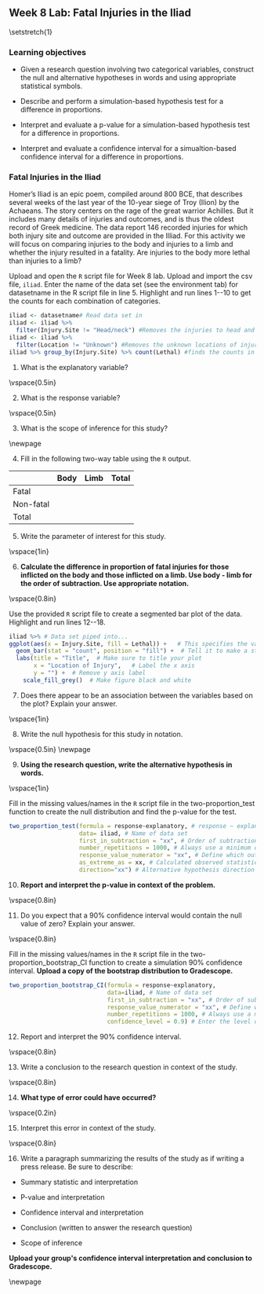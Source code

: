 ## Week 8 Lab:  Fatal Injuries in the Iliad

\setstretch{1}

### Learning objectives

* Given a research question involving two categorical variables, construct the null and alternative hypotheses
  in words and using appropriate statistical symbols.
  
* Describe and perform a simulation-based hypothesis test for a difference in proportions.

* Interpret and evaluate a p-value for a simulation-based hypothesis test for a difference in proportions.

* Interpret and evaluate a confidence interval for a simualtion-based confidence interval for a difference in proportions.

### Fatal Injuries in the Iliad

Homer’s Iliad is an epic poem, compiled around 800 BCE, that describes several weeks of the last year of the 10-year siege of Troy (Ilion) by the Achaeans. The story centers on the rage of the great warrior Achilles. But it includes many details of injuries and outcomes, and is thus the oldest record of Greek medicine. The data report 146 recorded injuries for which both injury site and outcome are provided in the Illiad. For this activity we will focus on comparing injuries to the body and injuries to a limb and whether the injury resulted in a fatality.  Are injuries to the body more lethal than injuries to a limb?

Upload and open the `R` script file for Week 8 lab. Upload and import the csv file, `iliad`. Enter the name of the data set (see the environment tab) for datasetname in the R script file in line 5. Highlight and run lines 1--10 to get the counts for each combination of categories.


```r
iliad <- datasetname# Read data set in
iliad <- iliad %>%
  filter(Injury.Site != "Head/neck") #Removes the injuries to head and neck
iliad <- iliad %>%
  filter(Location != "Unknown") #Removes the unknown locations of injuries
iliad %>% group_by(Injury.Site) %>% count(Lethal) #finds the counts in each group
```

1. What is the explanatory variable?

\vspace{0.5in}

2. What is the response variable?

\vspace{0.5in}

3. What is the scope of inference for this study?

\newpage

4. Fill in the following two-way table using the `R` output.

|                           |       Body       |      Limb       |    Total   |
|---------------------------|------------------|-----------------|------------|
|       Fatal               |                  |                 |            |
|     Non-fatal             |                  |                 |            |
|       Total               |                  |                 |            |

5. Write the parameter of interest for this study.

\vspace{1in}

6. **Calculate the difference in proportion of fatal injuries for those inflicted on the body and those inflicted on a limb.  Use body - limb for the order of subtraction.  Use appropriate notation.**

\vspace{0.8in}

Use the provided `R` script file to create a segmented bar plot of the data.  Highlight and run lines 12--18.


```r
iliad %>% # Data set piped into...
ggplot(aes(x = Injury.Site, fill = Lethal)) +   # This specifies the variables
  geom_bar(stat = "count", position = "fill") +  # Tell it to make a stacked bar plot
  labs(title = "Title",  # Make sure to title your plot 
       x = "Location of Injury",   # Label the x axis
       y = "") +  # Remove y axis label
    scale_fill_grey()  # Make figure black and white
```
7.  Does there appear to be an association between the variables based on the plot?  Explain your answer.

\vspace{1in}

8.  Write the null hypothesis for this study in notation.

\vspace{0.5in}
\newpage

9.  **Using the research question, write the alternative hypothesis in words.**

\vspace{1in}

Fill in the missing values/names in the `R` script file in the two-proportion_test function to create the null distribution and find the p-value for the test.


```r
two_proportion_test(formula = response~explanatory, # response ~ explanatory
                    data= iliad, # Name of data set
                    first_in_subtraction = "xx", # Order of subtraction: enter the name of Group 1
                    number_repetitions = 1000, # Always use a minimum of 1000 repetitions
                    response_value_numerator = "xx", # Define which outcome is a success 
                    as_extreme_as = xx, # Calculated observed statistic (difference in sample proportions)
                    direction="xx") # Alternative hypothesis direction ("greater","less","two-sided")

```

10.  **Report and interpret the p-value in context of the problem.**

\vspace{0.8in}

11.  Do you expect that a 90\% confidence interval would contain the null value of zero?  Explain your answer.

\vspace{0.8in}

Fill in the missing values/names in the `R` script file in the two-proportion_bootstrap_CI function to create a simulation 90\% confidence interval.  **Upload a copy of the bootstrap distribution to Gradescope.**


```r
two_proportion_bootstrap_CI(formula = response~explanatory, 
                            data=iliad, # Name of data set
                            first_in_subtraction = "xx", # Order of subtraction: enter the name of Group 1
                            response_value_numerator = "xx", # Define which outcome is a success 
                            number_repetitions = 1000, # Always use a minimum of 1000 repetitions
                            confidence_level = 0.9) # Enter the level of confidence as a decimal
```

12.  Report and interpret the 90\% confidence interval.

\vspace{0.8in}

13.  Write a conclusion to the research question in context of the study.

\vspace{0.8in}

14.  **What type of error could have occurred?**

\vspace{0.2in}

15. Interpret this error in context of the study.

\vspace{0.8in}

16.  Write a paragraph summarizing the results of the study as if writing a press release.  Be sure to describe:

* Summary statistic and interpretation

* P-value and interpretation

* Confidence interval and interpretation

* Conclusion (written to answer the research question)

* Scope of inference

**Upload your group's confidence interval interpretation and conclusion to Gradescope.** 

\newpage

